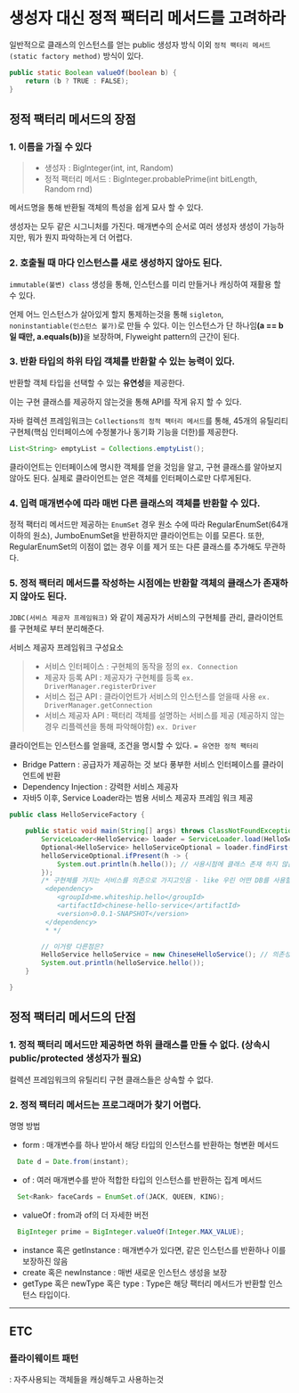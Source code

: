 # 생성자 대신 정적 팩터리 메서드를 고려하라

일반적으로 클래스의 인스턴스를 얻는 public 생성자 방식 이외 ``정적 팩터리 메서드(static factory method)`` 방식이 있다.

```java
public static Boolean valueOf(boolean b) {
    return (b ? TRUE : FALSE);
}
```
## 정적 팩터리 메서드의 장점

### 1. 이름을 가질 수 있다

> - 생성자 : BigInteger(int, int, Random)
> - 정적 팩터리 메서드 : BigInteger.probablePrime(int bitLength, Random rnd)

메서드명을 통해 반환될 객체의 특성을 쉽게 묘사 할 수 있다.

생성자는 모두 같은 시그니처를 가진다. 매개변수의 순서로 여러 생성자 생성이 가능하지만, 뭐가 뭔지 파악하는게 더 어렵다.

### 2. 호출될 때 마다 인스턴스를 새로 생성하지 않아도 된다.

``immutable(불변) class`` 생성을 통해, 인스턴스를 미리 만들거나 캐싱하여 재활용 할 수 있다.

언제 어느 인스턴스가 살아있게 할지 통제하는것을 통해 ``sigleton``, ``noninstantiable(인스턴스 불가)``로 만들 수 있다.
이는 인스턴스가 단 하나임<b>(a == b 일 때만, a.equals(b))</b>을 보장하며, Flyweight pattern의 근간이 된다.

### 3. 반환 타입의 하위 타입 객체를 반환할 수 있는 능력이 있다.

반환할 객체 타입을 선택할 수 있는 <b>유연성</b>을 제공한다.

이는 구현 클래스를 제공하지 않는것을 통해 API를 작게 유지 할 수 있다.

자바 컬렉션 프레임워크는 ``Collections의 정적 팩터리 메서드``를 통해, 45개의 유틸리티 구현체(핵심 인터페이스에 수정불가나 동기화 기능을 더한)를 제공한다.
```java
List<String> emptyList = Collections.emptyList();
```
클라이언트는 인터페이스에 명시한 객체를 얻을 것임을 알고, 구현 클래스를 알아보지 않아도 된다. 실제로 클라이언트는 얻은 객체를 인터페이스로만 다루게된다.

### 4. 입력 매개변수에 따라 매번 다른 클래스의 객체를 반환할 수 있다.

정적 팩터리 메서드만 제공하는 ``EnumSet`` 경우 원소 수에 따라 RegularEnumSet(64개이하의 원소), JumboEnumSet을 반환하지만 클라이언트는 이를 모른다.
또한, RegularEnumSet의 이점이 없는 경우 이를 제거 또는 다른 클래스를 추가해도 무관하다. 

### 5. 정적 팩터리 메서드를 작성하는 시점에는 반환할 객체의 클래스가 존재하지 않아도 된다.

``JDBC(서비스 제공자 프레임워크)`` 와 같이 제공자가 서비스의 구현체를 관리, 클라이언트를 구현체로 부터 분리해준다.

서비스 제공자 프레임워크 구성요소
> - 서비스 인터페이스 : 구현체의 동작을 정의 ``ex. Connection``
> - 제공자 등록 API : 제공자가 구현체를 등록 ``ex. DriverManager.registerDriver``
> - 서비스 접근 API : 클라이언트가 서비스의 인스턴스를 얻을때 사용 ``ex. DriverManager.getConnection``
> - 서비스 제공자 API : 팩터리 객체를 설명하는 서비스를 제공 (제공하지 않는경우 리플렉션을 통해 파악해야함) ``ex. Driver``

클라이언트는 인스턴스를 얻을때, 조건을 명시할 수 있다. ``= 유연한 정적 팩터리``

- Bridge Pattern : 공급자가 제공하는 것 보다 풍부한 서비스 인터페이스를 클라이언트에 반환
- Dependency Injection : 강력한 서비스 제공자 
- 자바5 이후, Service Loader라는 범용 서비스 제공자 프레임 워크 제공

```java
public class HelloServiceFactory {

    public static void main(String[] args) throws ClassNotFoundException, NoSuchMethodException, InvocationTargetException, InstantiationException, IllegalAccessException {
        ServiceLoader<HelloService> loader = ServiceLoader.load(HelloService.class);
        Optional<HelloService> helloServiceOptional = loader.findFirst();
        helloServiceOptional.ifPresent(h -> {
            System.out.println(h.hello()); // 사용시점에 클래스 존재 하지 않음
        });
		/* 구현체를 가지는 서비스를 의존으로 가지고잇음 - like 우린 어떤 DB를 사용할지 모르지만, JDBC에 대한 의존가지고만 특정 DB에 종속되지 않는 어플리케이션을 만들수 있음
         <dependency>
            <groupId>me.whiteship.hello</groupId>
            <artifactId>chinese-hello-service</artifactId>
            <version>0.0.1-SNAPSHOT</version>
         </dependency>
         * */

		// 이거랑 다른점은?
        HelloService helloService = new ChineseHelloService(); // 의존성이 생김!
        System.out.println(helloService.hello());
    }

}
```

## 정적 팩터리 메서드의 단점

### 1. 정적 팩터리 메서드만 제공하면 하위 클래스를 만들 수 없다. (상속시 public/protected 생성자가 필요)

컬렉션 프레임워크의 유틸리티 구현 클래스들은 상속할 수 없다.

### 2. 정적 팩터리 메서드는 프로그래머가 찾기 어렵다.

명명 방법
- form : 매개변수를 하나 받아서 해당 타입의 인스턴스를 반환하는 형변환 메서드
```java
  Date d = Date.from(instant);
```
- of : 여러 매개변수를 받아 적합한 타입의 인스턴스를 반환하는 집계 메서드
```java
  Set<Rank> faceCards = EnumSet.of(JACK, QUEEN, KING);
```
- valueOf : from과 of의 더 자세한 버전
```java
  BigInteger prime = BigInteger.valueOf(Integer.MAX_VALUE);
```
- instance 혹은 getInstance : 매개변수가 있다면, 같은 인스턴스를 반환하나 이를 보장하진 않음
- create 혹은 newInstance : 매번 새로운 인스턴스 생성을 보장
- getType 혹은 newType 혹은 type : Type은 해당 팩터리 메서드가 반환할 인스턴스 타입이다.

---
## ETC

### 플라이웨이트 패턴
: 자주사용되는 객체들을 캐싱해두고 사용하는것
